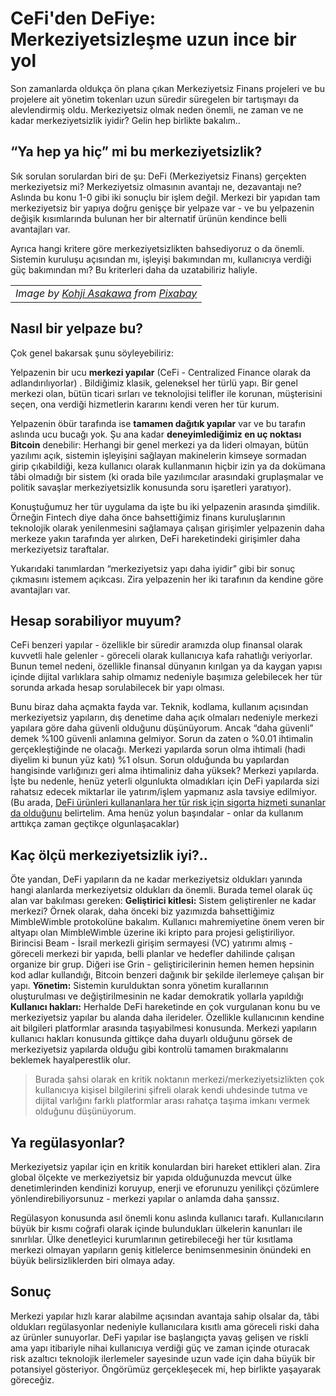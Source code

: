 # CeFi'den DeFiye: Merkeziyetsizleşme uzun ince bir yol

Son zamanlarda oldukça ön plana çıkan Merkeziyetsiz Finans projeleri ve bu projelere ait yönetim tokenları uzun süredir süregelen bir tartışmayı da alevlendirmiş oldu. Merkeziyetsiz olmak neden önemli, ne zaman ve ne kadar merkeziyetsizlik iyidir? Gelin hep birlikte bakalım.. 

## “Ya hep ya hiç” mi bu merkeziyetsizlik? <a id="ya-hep-ya-hi&#xE7;-mi-bu-merkeziyetsizlik"></a>

Sık sorulan sorulardan biri de şu: DeFi \(Merkeziyetsiz Finans\) gerçekten merkeziyetsiz mi? Merkeziyetsiz olmasının avantajı ne, dezavantajı ne? Aslında bu konu 1-0 gibi iki sonuçlu bir işlem değil. Merkezi bir yapıdan tam merkeziyetsiz bir yapıya doğru genişçe bir yelpaze var - ve bu yelpazenin değişik kısımlarında bulunan her bir alternatif ürünün kendince belli avantajları var.

Ayrıca hangi kritere göre merkeziyetsizlikten bahsediyoruz o da önemli. Sistemin kuruluşu açısından mı, işleyişi bakımından mı, kullanıcıya verdiği güç bakımından mı? Bu kriterleri daha da uzatabiliriz haliyle.

|  |
| :--- |
| _Image by_ [_Kohji Asakawa_](https://pixabay.com/users/DeltaWorks-37465/) _from_ [_Pixabay_](https://pixabay.com/?utm_source=link-attribution&utm_medium=referral&utm_campaign=image&utm_content=250016) |

## Nasıl bir yelpaze bu? <a id="nas&#x131;l-bir-yelpaze-bu"></a>

Çok genel bakarsak şunu söyleyebiliriz:

Yelpazenin bir ucu **merkezi yapılar** \(CeFi - Centralized Finance olarak da adlandırılıyorlar\) . Bildiğimiz klasik, geleneksel her türlü yapı. Bir genel merkezi olan, bütün ticari sırları ve teknolojisi telifler ile korunan, müşterisini seçen, ona verdiği hizmetlerin kararını kendi veren her tür kurum.

Yelpazenin öbür tarafında ise **tamamen dağıtık yapılar** var ve bu tarafın aslında ucu bucağı yok. Şu ana kadar **deneyimlediğimiz en uç noktası Bitcoin** denebilir: Herhangi bir genel merkezi ya da lideri olmayan, bütün yazılımı açık, sistemin işleyişini sağlayan makinelerin kimseye sormadan girip çıkabildiği, keza kullanıcı olarak kullanmanın hiçbir izin ya da dokümana tâbi olmadığı bir sistem \(ki orada bile yazılımcılar arasındaki gruplaşmalar ve politik savaşlar merkeziyetsizlik konusunda soru işaretleri yaratıyor\).

Konuştuğumuz her tür uygulama da işte bu iki yelpazenin arasında şimdilik. Örneğin Fintech diye daha önce bahsettiğimiz finans kuruluşlarının teknolojik olarak yenilenmesini sağlamaya çalışan girişimler yelpazenin daha merkeze yakın tarafında yer alırken, DeFi hareketindeki girişimler daha merkeziyetsiz taraftalar.

Yukarıdaki tanımlardan “merkeziyetsiz yapı daha iyidir” gibi bir sonuç çıkmasını istemem açıkcası. Zira yelpazenin her iki tarafının da kendine göre avantajları var.

## Hesap sorabiliyor muyum? <a id="hesap-sorabiliyor-muyum"></a>

CeFi benzeri yapılar - özellikle bir süredir aramızda olup finansal olarak kuvvetli hale gelenler - göreceli olarak kullanıcıya kafa rahatlığı veriyorlar. Bunun temel nedeni, özellikle finansal dünyanın kırılgan ya da kaygan yapısı içinde dijital varlıklara sahip olmamız nedeniyle başımıza gelebilecek her tür sorunda arkada hesap sorulabilecek bir yapı olması.

Bunu biraz daha açmakta fayda var. Teknik, kodlama, kullanım açısından merkeziyetsiz yapıların, dış denetime daha açık olmaları nedeniyle merkezi yapılara göre daha güvenli olduğunu düşünüyorum. Ancak “daha güvenli” demek %100 güvenli anlamına gelmiyor. Sorun da zaten o %0.01 ihtimalin gerçekleştiğinde ne olacağı. Merkezi yapılarda sorun olma ihtimali \(hadi diyelim ki bunun yüz katı\) %1 olsun. Sorun olduğunda bu yapılardan hangisinde varlığınızı geri alma ihtimaliniz daha yüksek? Merkezi yapılarda. İşte bu nedenle, henüz yeterli olgunlukta olmadıkları için DeFi yapılarda sizi rahatsız edecek miktarlar ile yatırım/işlem yapmanız asla tavsiye edilmiyor. \(Bu arada, [DeFi ürünleri kullananlara her tür risk için sigorta hizmeti sunanlar da olduğunu](https://nexusmutual.io/) belirtelim. Ama henüz yolun başındalar - onlar da kullanım arttıkça zaman geçtikçe olgunlaşacaklar\)

## Kaç ölçü merkeziyetsizlik iyi?.. <a id="ka&#xE7;-&#xF6;l&#xE7;&#xFC;-merkeziyetsizlik-iyi"></a>

Öte yandan, DeFi yapıların da ne kadar merkeziyetsiz oldukları yanında hangi alanlarda merkeziyetsiz oldukları da önemli. Burada temel olarak üç alan var bakılması gereken: **Geliştirici kitlesi:** Sistem geliştirenler ne kadar merkezi? Örnek olarak, daha önceki biz yazımızda bahsettiğimiz MimbleWimble protokolüne bakalım. Kullanıcı mahremiyetine önem veren bir altyapı olan MimbleWimble üzerine iki kripto para projesi geliştiriliyor. Birincisi Beam - İsrail merkezli girişim sermayesi \(VC\) yatırımı almış - göreceli merkezi bir yapıda, belli planlar ve hedefler dahilinde çalışan organize bir grup. Diğeri ise Grin - geliştiricilerinin hemen hemen hepsinin kod adlar kullandığı, Bitcoin benzeri dağınık bir şekilde ilerlemeye çalışan bir yapı. **Yönetim:** Sistemin kurulduktan sonra yönetim kurallarının oluşturulması ve değiştirilmesinin ne kadar demokratik yollarla yapıldığı **Kullanıcı hakları:** Herhalde DeFi hareketinde en çok vurgulanan konu bu ve merkeziyetsiz yapılar bu alanda daha ilerideler. Özellikle kullanıcının kendine ait bilgileri platformlar arasında taşıyabilmesi konusunda. Merkezi yapıların kullanıcı hakları konusunda gittikçe daha duyarlı olduğunu görsek de merkeziyetsiz yapılarda olduğu gibi kontrolü tamamen bırakmalarını beklemek hayalperestlik olur.

> Burada şahsi olarak en kritik noktanın merkezi/merkeziyetsizlikten çok kullanıcıya kişisel bilgilerini şifreli olarak kendi uhdesinde tutma ve dijital varlığını farklı platformlar arası rahatça taşıma imkanı vermek olduğunu düşünüyorum.

## Ya regülasyonlar? <a id="ya-reg&#xFC;lasyonlar"></a>

Merkeziyetsiz yapılar için en kritik konulardan biri hareket ettikleri alan. Zira global ölçekte ve merkeziyetsiz bir yapıda olduğunuzda mevcut ülke denetimlerinden kendinizi koruyup, enerji ve eforunuzu yenilikçi çözümlere yönlendirebiliyorsunuz - merkezi yapılar o anlamda daha şanssız.

Regülasyon konusunda asıl önemli konu aslında kullanıcı tarafı. Kullanıcıların büyük bir kısmı coğrafi olarak içinde bulundukları ülkelerin kanunları ile sınırlılar. Ülke denetleyici kurumlarının getirebileceği her tür kısıtlama merkezi olmayan yapıların geniş kitlelerce benimsenmesinin önündeki en büyük belirsizliklerden biri olmaya aday.

## Sonuç <a id="sonu&#xE7;"></a>

Merkezi yapılar hızlı karar alabilme açısından avantaja sahip olsalar da, tâbi oldukları regülasyonlar nedeniyle kullanıcılara kısıtlı ama göreceli riski daha az ürünler sunuyorlar. DeFi yapılar ise başlangıçta yavaş gelişen ve riskli ama yapı itibariyle nihai kullanıcıya verdiği güç ve zaman içinde oturacak risk azaltıcı teknolojik ilerlemeler sayesinde uzun vade için daha büyük bir potansiyel gösteriyor. Öngörümüz gerçekleşecek mi, hep birlikte yaşayarak göreceğiz.

